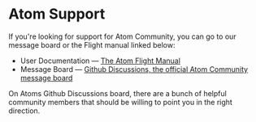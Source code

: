 # Atom Support
 
If you're looking for support for Atom Community, you can go to our message board or the Flight manual linked below:
* User Documentation &mdash; [The Atom Flight Manual](https://flight-manual.atom.io)
* Message Board &mdash; [Github Discussions, the official Atom Community message board](https://github.com/atom-community/atom/discussions)

On Atoms Github Discussions board, there are a bunch of helpful community members that should be willing to point you in the right direction.
